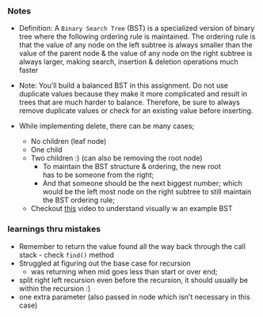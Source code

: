 ### Notes

- Definition: A `Binary Search Tree` (BST) is a specialized version of binary tree where the following ordering rule is maintained. The ordering rule is that the value of any node on the left subtree is always smaller than the value of the parent node & the value of any node on the right subtree is always larger, making search, insertion & deletion operations much faster

- Note: You’ll build a balanced BST in this assignment. Do not use duplicate values because they make it more complicated and result in trees that are much harder to balance. Therefore, be sure to always remove duplicate values or check for an existing value before inserting.

- While implementing delete, there can be many cases;
  - No children (leaf node)
  - One child
  - Two children :)
    (can also be removing the root node)
    - To maintain the BST structure & ordering, the new root  
      has to be someone from the right;
    - And that someone should be the next biggest number; which
      would be the left most node on the right subtree to still maintain the BST ordering rule;
  - Checkout [this](https://youtu.be/wcIRPqTR3Kc?si=ItoB_OZP34vyyIkG) video to understand visually w an example BST

### learnings thru mistakes

- Remember to return the value found all the way back through the call stack - check `find()` method
- Struggled at figuring out the base case for recursion
  - was returning when mid goes less than start or over end;
- split right left recursion even before the recursion, it should usually be within the recursion :)
- one extra parameter (also passed in node which isn't necessary in this case)

